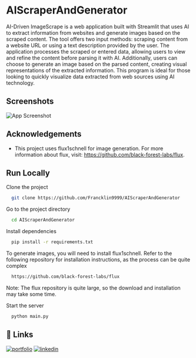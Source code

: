 
# AIScraperAndGenerator

AI-Driven ImageScrape is a web application built with Streamlit that uses AI to extract information from websites and generate images based on the scraped content. The tool offers two input methods: scraping content from a website URL or using a text description provided by the user. The application processes the scraped or entered data, allowing users to view and refine the content before parsing it with AI. Additionally, users can choose to generate an image based on the parsed content, creating visual representations of the extracted information. This program is ideal for those looking to quickly visualize data extracted from web sources using AI technology.


## Screenshots

![App Screenshot](https://github.com/user-attachments/assets/2e9b493a-2fbc-49f2-98af-1c777cced57b)


## Acknowledgements

 - This project uses flux1schnell for image generation. For more information about flux, visit: https://github.com/black-forest-labs/flux.

## Run Locally

Clone the project

```bash
  git clone https://github.com/Francklin9999/AIScraperAndGenerator
```

Go to the project directory

```bash
  cd AIScraperAndGenerator
```

Install dependencies

```bash
  pip install -r requirements.txt
```

To generate images, you will need to install flux1schnell. Refer to the following repository for installation instructions, as the process can be quite complex

```bash
  https://github.com/black-forest-labs/flux
```
Note: The flux repository is quite large, so the download and installation may take some time.

Start the server

```bash
  python main.py
```


## 🔗 Links
[![portfolio](https://img.shields.io/badge/my_portfolio-000?style=for-the-badge&logo=ko-fi&logoColor=white)](https://www.franckfongang.io)
[![linkedin](https://img.shields.io/badge/linkedin-0A66C2?style=for-the-badge&logo=linkedin&logoColor=white)](https://www.linkedin.com/in/fongangf/)

